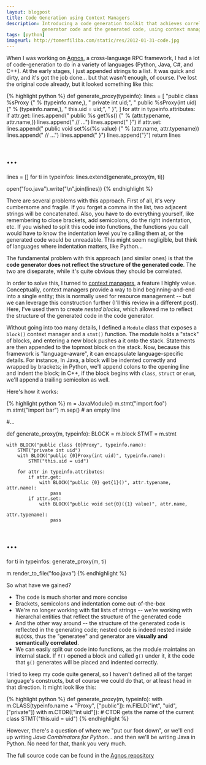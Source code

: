 ```yaml
---
layout: blogpost
title: Code Generation using Context Managers
description: Introducing a code generation toolkit that achieves correlation between the
             generator code and the generated code, using context managers
tags: [python]
imageurl: http://tomerfiliba.com/static/res/2012-01-31-code.jpg
---
```


When I was working on [Agnos](http://agnos.sourceforge.net), a cross-language RPC framework,
I had a lot of code-generation to do in a variety of languages (Python, Java, C#, and C++). 
At the early stages, I just appended strings to a list. It was quick and dirty, and it's got the 
job done... but that wasn't enough, of course. I've lost the original code already, but it looked 
something like this:

{% highlight python %}
def generate_proxy(typeinfo):
    lines = [
        "public class %sProxy {" % (typeinfo.name,),
        "    private int uid;",
        "    public %sProxy(int uid) {" % (typeinfo.name,),
        "        this.uid = uid;",
        "    }",
    ]
    for attr in typeinfo.attributes:
        if attr.get:
            lines.append("    public %s get%s() {" % (attr.typename,
                                                    attr.name,))
            lines.append("        // ...")
            lines.append("    }")
        if attr.set:
            lines.append("    public void set%s(%s value) {" % (attr.name,
                                                            attr.typename))
            lines.append("        // ...")
            lines.append("    }")
    lines.append("}")
    return lines
# ...

lines = []
for ti in typeinfos:
    lines.extend(generate_proxy(m, ti))

open("foo.java").write("\n".join(lines))
{% endhighlight %} 

There are several problems with this approach. First of all, it's very cumbersome and fragile.
If you forget a comma in the list, two adjacent strings will be concatenated. Also, you have
to do everything yourself, like remembering to close brackets, add semicolons, do the right
indentation, etc. If you wished to split this code into functions, the functions you call would 
have to know the indentation level you're calling them at, or the generated code would be 
unreadable. This might seem negligible, but think of languages where indentation matters, like
Python...

The fundamental problem with this approach (and similar ones) is that the **code generator does 
not reflect the structure of the generated code**. The two are diseparate, while it's quite 
obvious they should be correlated.  

In order to solve this, I turned to [context managers](http://www.python.org/dev/peps/pep-0343/),
a feature I highly value. Conceptually, context managers provide a way to bind beginning-and-end
into a single entity; this is normally used for resource management -- but we can leverage this 
construction further (I'll this review in a different post). Here, I've used them to create 
*nested blocks*, which allowed me to reflect the structure of the generated code in the code 
generator.

Without going into too many details, I defined a `Module` class that exposes a `block()` 
context manager and a `stmt()` function. The module holds a "stack" of blocks, and entering a new 
block pushes a it onto the stack. Statements are then appended to the topmost block on the stack. 
Now, because this framework is "language-aware", it can encapsulate language-specific details.
For instance, In Java, a block will be indented correctly and wrapped by brackets; in Python, 
we'll append colons to the opening line and indent the block; in C++, if the block begins with 
`class`, `struct` or `enum`, we'll append a trailing semicolon as well.

Here's how it works:

{% highlight python %}
m = JavaModule()
m.stmt("import foo")
m.stmt("import bar")
m.sep()   # an empty line

#...

def generate_proxy(m, typeinfo):
    BLOCK = m.block
    STMT = m.stmt
    
    with BLOCK("public class {0}Proxy", typeinfo.name):
        STMT("private int uid")
        with BLOCK("public {0}Proxy(int uid)", typeinfo.name):
            STMT("this.uid = uid")
    
        for attr in typeinfo.attributes:
            if attr.get:
                with BLOCK("public {0} get{1}()", attr.typename, attr.name):
                    pass
            if attr.set:
                with BLOCK("public void set{0}({1} value)", attr.name, 
                                                            attr.typename):
                    pass
# ...

for ti in typeinfos:
    generate_proxy(m, ti)

m.render_to_file("foo.java")
{% endhighlight %} 

So what have we gained?

*   The code is much shorter and more concise
*   Brackets, semicolons and indentation come out-of-the-box
*   We're no longer working with flat lists of strings -- we're working with hierarchal entities
    that reflect the structure of the generated code
*   And the other way around -- the structure of the generated code is reflected in the generating
    code; nested code is indeed nested inside `BLOCK`s, thus the "generatee" and generator are 
    **visually and semantically correlated**. 
*   We can easily split our code into functions, as the module maintains an internal stack.
    If `f()` opened a block and called `g()` under it, it the code that `g()` generates will be
    placed and indented correctly.

I tried to keep my code quite general, so I haven't defined all of the target language's 
constructs, but of course we could do that, or at least head in that direction.
It might look like this:

{% highlight python %}
def generate_proxy(m, typeinfo):
    with m.CLASS(typeinfo.name + "Proxy", ["public"]):
        m.FIELD("int", "uid", ["private"])
        with m.CTOR(["int uid"]):   # CTOR gets the name of the current class
            STMT("this.uid = uid")
{% endhighlight %}

However, there's a question of where we "put our foot down", or we'll end up writing *Java 
Combinators for Python*... and then we'll be writing Java in Python. No need for that, 
thank you very much.

The full source code can be found in the 
[Agnos repository](https://github.com/tomerfiliba/agnos/blob/master/compiler/src/agnos_compiler/langs/clike.py)


